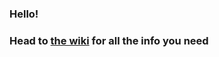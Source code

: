 ### Hello!
### Head to [the wiki](https://github.com/kristofj-umd/webdev-unit/wiki) for all the info you need
